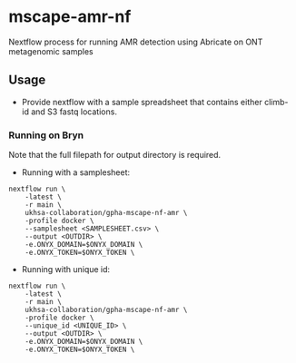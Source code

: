 # mscape-amr-nf
Nextflow process for running AMR detection using Abricate on ONT metagenomic samples

## Usage
- Provide nextflow with a sample spreadsheet that contains either climb-id and S3 fastq locations.

### Running on Bryn
Note that the full filepath for output directory is required.

- Running with a samplesheet:
```
nextflow run \
    -latest \
    -r main \
    ukhsa-collaboration/gpha-mscape-nf-amr \
    -profile docker \
    --samplesheet <SAMPLESHEET.csv> \
    --output <OUTDIR> \
    -e.ONYX_DOMAIN=$ONYX_DOMAIN \
    -e.ONYX_TOKEN=$ONYX_TOKEN \
```
- Running with unique id:
```
nextflow run \
    -latest \
    -r main \
    ukhsa-collaboration/gpha-mscape-nf-amr \
    -profile docker \
    --unique_id <UNIQUE_ID> \
    --output <OUTDIR> \
    -e.ONYX_DOMAIN=$ONYX_DOMAIN \
    -e.ONYX_TOKEN=$ONYX_TOKEN \
```
